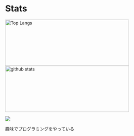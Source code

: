 # Stats
<p align="left"> 
  <img alt="Top Langs" height="150px" width="400px" src="https://github-readme-stats.vercel.app/api/top-langs/?username=Koala-Mana&layout=compact&show_icons=true&theme=onedark" />
  <img alt="github stats" height="150px" width="400px" src="https://github-readme-stats.vercel.app/api?username=Koala-Mana&theme=onedark&show_icons=ture" />
</p>

![](http://github-profile-summary-cards.vercel.app/api/cards/profile-details?username=Koala-Mana&theme=default&theme=onedark)

 趣味でプログラミングをやっている
